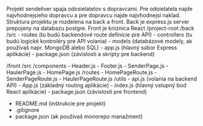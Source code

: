 Projekt sendeliver spaja odosielatelov s dopravcami. Pre odoielatela najde najvhodnejsieho dopravcu a pre dopravcu najde najvhodnejsi naklad.
Struktura projektu je rozdelena na back a front. Back je express.js server prepojeny na databazu postgre. Front je kniznica React
/project-root
  /back
    /src
      - routes (tu budú backendové route definície pre API)
      - controllers (tu budú logické kontroléry pre API volania)
      - models (databázové modely, ak používaš napr. MongoDB alebo SQL)
    - app.js (hlavný súbor Express aplikácie)
    - package.json (závislosti a skripty pre backend)
    
  /front
    /src
      /components
        - Header.js
        - Footer.js
        - SenderPage.js
        - HaulerPage.js
        - HomePage.js
      /routes
        - HomePageRoute.js
        - SenderPageRoute.js
        - HaulerPageRoute.js
      /utils
        - api.js (volania na backend API)
      - App.js (základný routing aplikácie)
      - index.js (hlavný vstupný bod React aplikácie)
    - package.json (závislosti pre frontend)
  
  - README.md (inštrukcie pre projekt)
  - .gitignore
  - package.json (ak používaš monorepo manažment)
